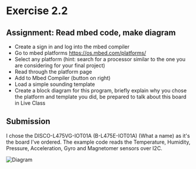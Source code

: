# Exercise 2.2

## Assignment: Read mbed code, make diagram

- Create a sign in and log into the mbed compiler
- Go to mbed platforms https://os.mbed.com/platforms/
- Select any platform (hint: search for a processor similar to the one you are considering for your final project)
- Read through the platform page
- Add to Mbed Compiler (button on right)
- Load a simple sounding template
- Create a block diagram for this program, briefly explain why you chose the platform and template you did, be prepared to talk about this board in Live Class

## Submission

I chose the DISCO-L475VG-IOT01A (B-L475E-IOT01A) (What a name) as it's the board I've ordered. The example code reads the Temperature, Humidity, Pressure, Acceleration, Gyro and Magnetomer sensors over I2C.

![Diagram](https://user-images.githubusercontent.com/8755037/144717376-83e5ba1d-4d10-42cf-9879-d2774a82f7a7.png)
